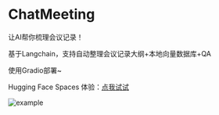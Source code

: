# ChatMeeting

让AI帮你梳理会议记录！

基于Langchain，支持自动整理会议记录大纲+本地向量数据库+QA

使用Gradio部署~

Hugging Face Spaces 体验：[点我试试](https://huggingface.co/spaces/Iris/ChatMeeting)

![example](C:\Users\86139\Desktop\桌面\MYGIT\ChatMeeting\example.png)

